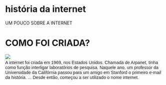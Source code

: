 # história da internet

<html>
<head
  <title>UM POUCO SOBRE A INTERNET</title>
  </head>
 <h1>COMO FOI CRIADA?</h1>
     <img src=´´download.JPEG´´img>
  <body>
   <font face="Arial"></font26> <br 
   <p> A internet foi criada em 1969, nos Estados Unidos. Chamada de Arpanet, tinha como função interligar laboratórios de pesquisa.
Naquele ano, um professor da Universidade da Califórnia passou para um amigo em Stanford o primeiro e-mail da história. ...
Desde então, começou a ser utilizado o nome internet. </p>
    
